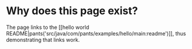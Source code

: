 # Why does this page exist?

The page links to the
[[hello world README|pants('src/java/com/pants/examples/hello/main:readme')]],
thus demonstrating that links work.